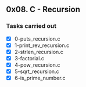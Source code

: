 ## 0x08. C - Recursion
### Tasks carried out
- [x] 0-puts_recursion.c
- [x] 1-print_rev_recursion.c
- [x] 2-strlen_recursion.c
- [x] 3-factorial.c
- [x] 4-pow_recursion.c
- [x] 5-sqrt_recursion.c
- [x] 6-is_prime_number.c

